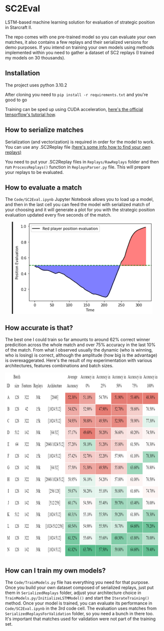 # SC2Eval
LSTM-based machine learning solution for evaluation of strategic position in Starcraft II.

The repo comes with one pre-trained model so you can evaluate your own matches, it also contains a few replays and their serialized versions for demo purposes. If you intend on training your own models using methods implemented within you need to gather a dataset of SC2 replays (I trained my models on 30 thousands). 

## Installation
The project uses python 3.10.2

After cloning you need to `pip install -r requirements.txt` and you're good to go

Training can be sped up using CUDA acceleration, [here's the official tensorflow's tutorial how](https://www.tensorflow.org/guide/gpu).

## How to serialize matches
Serialization (and vectorization) is required in order for the model to work. You can use any .SC2Replay file [(here's some info how to find your own replays)](https://liquipedia.net/starcraft2/Replay_Features#:~:text=Replays%20are%20saved%20and%20stored,in%20the%20user's%20Documents%20folder.)

You need to put your .SC2Replay files in `Replays/RawReplays` folder and then run `ProcessReplays()` function in `ReplaysParser.py` file. This will prepare your replays to be evaluated.

## How to evaluate a match
The `Code/SC2Eval.ipynb` Jupyter Notebook allows you to load up a model, and then in the last cell you can feed the model with serialized match of your choosing and it will generate a plot for you with the strategic position evaluation updated every five seconds of the match. 

<p align="center">
  <img width="460" height="300" src="Documentation/match(1)_evaluated.png">
</p>

## How accurate is that? 
The best one I could train so far amounts to around 62% correct winner predicition across the whole match and over 75% accuracy in the last 10% of the match.
From what I observed usually the dynamic (who is winning, who is losing) is correct, although the amplitude (how big is the advantage) is overexaggerated.
Here's the result of my experimentation with various architectures, features combinations and batch sizes.
<p align="center">
  <img width="900" height="600" src="Documentation/models_performance.png">
</p>

## How can I train my own models?
The `Code/TrainModels.py` file has everything you need for that purpose. Once you build your own dataset composed of serialized replays, just put them in `SerializedReplays` folder, adjust your architecture choice in `TrainModels.py/InitializeLSTMModel()` and start the `IterateTraining()` method. Once your model is trained, you can evaluate its performance in `Code/SC2Eval.ipynb` in the 3rd code cell. The evaluation uses matches from `SerializedReplaysForValidation` folder, so you need a bunch in there too. It's important that matches used for validation were not part of the training set. 
